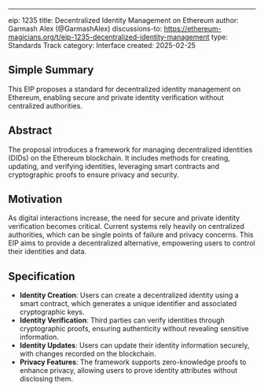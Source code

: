 ---
eip: 1235
title: Decentralized Identity Management on Ethereum
author: Garmash Alex (@GarmashAlex)
discussions-to: https://ethereum-magicians.org/t/eip-1235-decentralized-identity-management
type: Standards Track
category: Interface
created: 2025-02-25

## Simple Summary
This EIP proposes a standard for decentralized identity management on Ethereum, enabling secure and private identity verification without centralized authorities.

## Abstract
The proposal introduces a framework for managing decentralized identities (DIDs) on the Ethereum blockchain. It includes methods for creating, updating, and verifying identities, leveraging smart contracts and cryptographic proofs to ensure privacy and security.

## Motivation
As digital interactions increase, the need for secure and private identity verification becomes critical. Current systems rely heavily on centralized authorities, which can be single points of failure and privacy concerns. This EIP aims to provide a decentralized alternative, empowering users to control their identities and data.

## Specification
- **Identity Creation**: Users can create a decentralized identity using a smart contract, which generates a unique identifier and associated cryptographic keys.
- **Identity Verification**: Third parties can verify identities through cryptographic proofs, ensuring authenticity without revealing sensitive information.
- **Identity Updates**: Users can update their identity information securely, with changes recorded on the blockchain.
- **Privacy Features**: The framework supports zero-knowledge proofs to enhance privacy, allowing users to prove identity attributes without disclosing them. 
